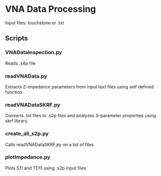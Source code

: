 # VNA Data Processing

Input files: touchstone or .txt

## Scripts

### VNADataInspection.py
Reads .s4p file

### readVNAData.py
Extracts Z-impedance parameters from input text files using self defined function

### readVNADataSKRF.py
Converts .txt files to .s2p files and analyzes S-parameter properties using skrf library

### create_all_s2p.py
Calls readVNADataSKRF.py on a list of files

### plotImpedance.py
Plots S11 and TD11 using .s2p input files

